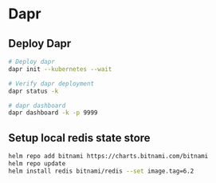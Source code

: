 # Dapr

## Deploy Dapr

```bash
# Deploy dapr
dapr init --kubernetes --wait

# Verify dapr deployment
dapr status -k

# dapr dashboard
dapr dashboard -k -p 9999
```

## Setup local redis state store
```bash
helm repo add bitnami https://charts.bitnami.com/bitnami
helm repo update
helm install redis bitnami/redis --set image.tag=6.2

```

